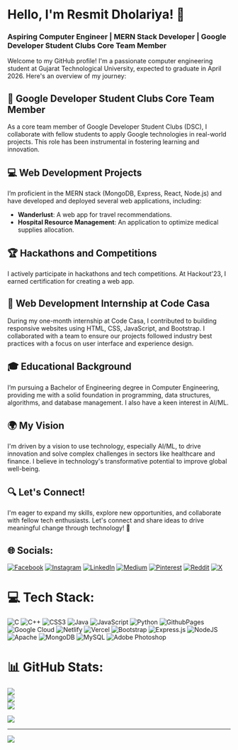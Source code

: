 # Hello, I'm Resmit Dholariya! 👋

### Aspiring Computer Engineer | MERN Stack Developer | Google Developer Student Clubs Core Team Member

Welcome to my GitHub profile! I'm a passionate computer engineering student at Gujarat Technological University, expected to graduate in April 2026. Here's an overview of my journey:

## 🌟 Google Developer Student Clubs Core Team Member
As a core team member of Google Developer Student Clubs (DSC), I collaborate with fellow students to apply Google technologies in real-world projects. This role has been instrumental in fostering learning and innovation.

## 💻 Web Development Projects
I’m proficient in the MERN stack (MongoDB, Express, React, Node.js) and have developed and deployed several web applications, including:
- **Wanderlust**: A web app for travel recommendations.
- **Hospital Resource Management**: An application to optimize medical supplies allocation.

## 🏆 Hackathons and Competitions
I actively participate in hackathons and tech competitions. At Hackout'23, I earned certification for creating a web app.
## 💼 Web Development Internship at Code Casa
During my one-month internship at Code Casa, I contributed to building responsive websites using HTML, CSS, JavaScript, and Bootstrap. I collaborated with a team to ensure our projects followed industry best practices with a focus on user interface and experience design.

## 🎓 Educational Background
I’m pursuing a Bachelor of Engineering degree in Computer Engineering, providing me with a solid foundation in programming, data structures, algorithms, and database management. I also have a keen interest in AI/ML.

## 🌍 My Vision
I'm driven by a vision to use technology, especially AI/ML, to drive innovation and solve complex challenges in sectors like healthcare and finance. I believe in technology's transformative potential to improve global well-being.

## 🔍 Let's Connect!
I'm eager to expand my skills, explore new opportunities, and collaborate with fellow tech enthusiasts. Let's connect and share ideas to drive meaningful change through technology! 🚀



## 🌐 Socials:
[![Facebook](https://img.shields.io/badge/Facebook-%231877F2.svg?logo=Facebook&logoColor=white)](https://facebook.com/resmit-dholariya) [![Instagram](https://img.shields.io/badge/Instagram-%23E4405F.svg?logo=Instagram&logoColor=white)](https://instagram.com/resmit_dholariya_) [![LinkedIn](https://img.shields.io/badge/LinkedIn-%230077B5.svg?logo=linkedin&logoColor=white)](https://linkedin.com/in/resmit-dholariya) [![Medium](https://img.shields.io/badge/Medium-12100E?logo=medium&logoColor=white)](https://medium.com/@resmit-dholariya) [![Pinterest](https://img.shields.io/badge/Pinterest-%23E60023.svg?logo=Pinterest&logoColor=white)](https://pinterest.com/resmit-dholariya) [![Reddit](https://img.shields.io/badge/Reddit-%23FF4500.svg?logo=Reddit&logoColor=white)](https://reddit.com/user/resmit-dholariya) [![X](https://img.shields.io/badge/X-black.svg?logo=X&logoColor=white)](https://x.com/resmit-dholariya) 

# 💻 Tech Stack:
![C](https://img.shields.io/badge/c-%2300599C.svg?style=for-the-badge&logo=c&logoColor=white) ![C++](https://img.shields.io/badge/c++-%2300599C.svg?style=for-the-badge&logo=c%2B%2B&logoColor=white) ![CSS3](https://img.shields.io/badge/css3-%231572B6.svg?style=for-the-badge&logo=css3&logoColor=white) ![Java](https://img.shields.io/badge/java-%23ED8B00.svg?style=for-the-badge&logo=openjdk&logoColor=white) ![JavaScript](https://img.shields.io/badge/javascript-%23323330.svg?style=for-the-badge&logo=javascript&logoColor=%23F7DF1E) ![Python](https://img.shields.io/badge/python-3670A0?style=for-the-badge&logo=python&logoColor=ffdd54) ![GithubPages](https://img.shields.io/badge/github%20pages-121013?style=for-the-badge&logo=github&logoColor=white) ![Google Cloud](https://img.shields.io/badge/GoogleCloud-%234285F4.svg?style=for-the-badge&logo=google-cloud&logoColor=white) ![Netlify](https://img.shields.io/badge/netlify-%23000000.svg?style=for-the-badge&logo=netlify&logoColor=#00C7B7) ![Vercel](https://img.shields.io/badge/vercel-%23000000.svg?style=for-the-badge&logo=vercel&logoColor=white) ![Bootstrap](https://img.shields.io/badge/bootstrap-%238511FA.svg?style=for-the-badge&logo=bootstrap&logoColor=white) ![Express.js](https://img.shields.io/badge/express.js-%23404d59.svg?style=for-the-badge&logo=express&logoColor=%2361DAFB) ![NodeJS](https://img.shields.io/badge/node.js-6DA55F?style=for-the-badge&logo=node.js&logoColor=white) ![Apache](https://img.shields.io/badge/apache-%23D42029.svg?style=for-the-badge&logo=apache&logoColor=white) ![MongoDB](https://img.shields.io/badge/MongoDB-%234ea94b.svg?style=for-the-badge&logo=mongodb&logoColor=white) ![MySQL](https://img.shields.io/badge/mysql-%2300000f.svg?style=for-the-badge&logo=mysql&logoColor=white) ![Adobe Photoshop](https://img.shields.io/badge/adobe%20photoshop-%2331A8FF.svg?style=for-the-badge&logo=adobe%20photoshop&logoColor=white)
# 📊 GitHub Stats:
![](https://github-readme-stats.vercel.app/api?username=resmit-dholariya&theme=dark&hide_border=false&include_all_commits=false&count_private=false)<br/>
![](https://github-readme-streak-stats.herokuapp.com/?user=resmit-dholariya&theme=dark&hide_border=false)<br/>
![](https://github-readme-stats.vercel.app/api/top-langs/?username=resmit-dholariya&theme=dark&hide_border=false&include_all_commits=false&count_private=false&layout=compact)


![](https://quotes-github-readme.vercel.app/api?type=horizontal&theme=radical)

---
[![](https://visitcount.itsvg.in/api?id=resmit-dholariya&icon=0&color=12)](https://visitcount.itsvg.in)

<!-- Proudly created with GPRM ( https://gprm.itsvg.in ) -->
